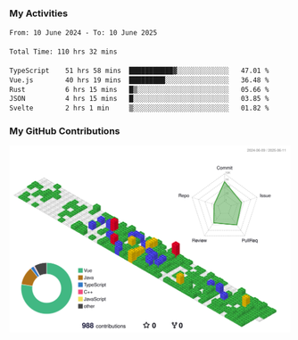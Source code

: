 ### My Activities

<!--START_SECTION:waka-->

```txt
From: 10 June 2024 - To: 10 June 2025

Total Time: 110 hrs 32 mins

TypeScript    51 hrs 58 mins  ███████████▓░░░░░░░░░░░░░   47.01 %
Vue.js        40 hrs 19 mins  █████████░░░░░░░░░░░░░░░░   36.48 %
Rust          6 hrs 15 mins   █▒░░░░░░░░░░░░░░░░░░░░░░░   05.66 %
JSON          4 hrs 15 mins   █░░░░░░░░░░░░░░░░░░░░░░░░   03.85 %
Svelte        2 hrs 1 min     ▒░░░░░░░░░░░░░░░░░░░░░░░░   01.82 %
```

<!--END_SECTION:waka-->

### My GitHub Contributions

![](./profile-3d-contrib/profile-gitblock.svg)
